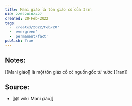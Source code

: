 ```yaml
---
title: Mani giáo là tôn giáo cổ của Iran
UID: 220220162427
created: 20-Feb-2022
tags:
  - 'created/2022/Feb/20'
  - 'evergreen'
  - 'permanent/fact'
publish: True
---
```

## Notes:
[[Mani giáo]] là một tôn giáo cổ có nguồn gốc từ nước [[Iran]]

## Source:
- [[@ wiki, Mani giáo]]


